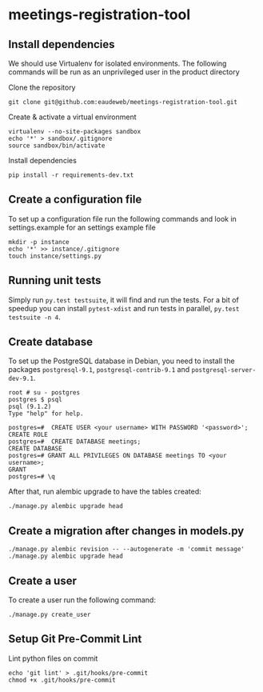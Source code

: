 meetings-registration-tool
==========================


Install dependencies
--------------------
We should use Virtualenv for isolated environments. The following commands will
be run as an unprivileged user in the product directory

Clone the repository

    git clone git@github.com:eaudeweb/meetings-registration-tool.git

Create & activate a virtual environment

    virtualenv --no-site-packages sandbox
    echo '*' > sandbox/.gitignore
    source sandbox/bin/activate

Install dependencies

    pip install -r requirements-dev.txt


Create a configuration file
---------------------------

To set up a configuration file run the following commands and look in
settings.example for an settings example file

    mkdir -p instance
    echo '*' >> instance/.gitignore
    touch instance/settings.py


Running unit tests
------------------

Simply run ``py.test testsuite``, it will find and run the tests. For a
bit of speedup you can install ``pytest-xdist`` and run tests in
parallel, ``py.test testsuite -n 4``.


Create database
-------------------------

To set up the PostgreSQL database in Debian, you need to install the
packages `postgresql-9.1`, `postgresql-contrib-9.1` and
`postgresql-server-dev-9.1`.

    root # su - postgres
    postgres $ psql
    psql (9.1.2)
    Type "help" for help.

    postgres=#  CREATE USER <your username> WITH PASSWORD '<password>';
    CREATE ROLE
    postgres=#  CREATE DATABASE meetings;
    CREATE DATABASE
    postgres=# GRANT ALL PRIVILEGES ON DATABASE meetings TO <your username>;
    GRANT
    postgres=# \q

After that, run alembic upgrade to have the tables created:

    ./manage.py alembic upgrade head


Create a migration after changes in models.py
---------------------------------------------

    ./manage.py alembic revision -- --autogenerate -m 'commit message'
    ./manage.py alembic upgrade head


Create a user
-------------

To create a user run the following command:

    ./manage.py create_user


Setup Git Pre-Commit Lint
-------------------------

Lint python files on commit

    echo 'git lint' > .git/hooks/pre-commit
    chmod +x .git/hooks/pre-commit
